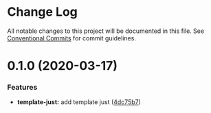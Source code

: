# Change Log

All notable changes to this project will be documented in this file.
See [Conventional Commits](https://conventionalcommits.org) for commit guidelines.

# 0.1.0 (2020-03-17)

### Features

- **template-just:** add template just ([4dc75b7](https://github.com/void-aurora/toolkit/commit/4dc75b7b10eaa074d6988b8ef221db0a1c2f8a88))
